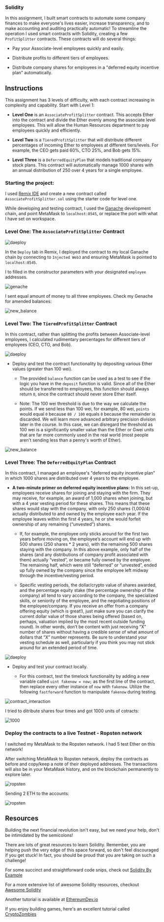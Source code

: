 ### Solidity

In this assignment, I built smart contracts to automate some company finances to make everyone's lives easier, increase transparency, and to make accounting and auditing practically automatic! To streamline the operation I used smart contracts with Solidity, creating a few `ProfitSplitter` contracts. These contracts will do several things:

* Pay your Associate-level employees quickly and easily.

* Distribute profits to different tiers of employees.

* Distribute company shares for employees in a "deferred equity incentive plan" automatically.

## Instructions

This assignment has 3 levels of difficulty, with each contract increasing in complexity and capability. Start with Level 1:

* **Level One** is an `AssociateProfitSplitter` contract. This accepts Ether into the contract and divide the Ether evenly among the associate level employees. This will allow the Human Resources department to pay employees quickly and efficiently.

* **Level Two** is a `TieredProfitSplitter` that will distribute different percentages of incoming Ether to employees at different tiers/levels. For example, the CEO gets paid 60%, CTO 25%, and Bob gets 15%.

* **Level Three** is a `DeferredEquityPlan` that models traditional company stock plans. This contract will automatically manage 1000 shares with an annual distribution of 250 over 4 years for a single employee.

### Starting the project:

I used [Remix IDE](https://remix.ethereum.org) and create a new contract called `AssociateProfitSplitter.sol` using the starter code for level one.

While developing and testing contract, I used the [Ganache](https://www.trufflesuite.com/ganache) development chain, and point MetaMask to `localhost:8545`, or replace the port with what I have set on workspace.

### Level One: The `AssociateProfitSplitter` Contract

![daeploy](AssociateProfitSplitter.sol/deploy.png)

In the `Deploy` tab in Remix, I deployed the contract to my local Ganache chain by connecting to `Injected Web3` and ensuring MetaMask is pointed to `localhost:8545`.

I to filled in the constructor parameters with your designated `employee` addresses. 

![genache](AssociateProfitSplitter.sol/genache.png)

I sent equal amount of money to all three employees. Check my Genache for amended balances: 

![new_balance](AssociateProfitSplitter.sol/new_balance.png)



### Level Two: The `TieredProfitSplitter` Contract

In this contract, rather than splitting the profits between Associate-level employees, I calculated rudimentary percentages for different tiers of employees (CEO, CTO, and Bob).

![daeploy](TieredProfitSplitter.sol/deploy.png)

* Deploy and test the contract functionality by depositing various Ether values (greater than 100 wei).

  * The provided `balance` function can be used as a test to see if the logic you have in the `deposit` function is valid. Since all of the Ether should be transferred to employees, this function should always return `0`, since the contract should never store Ether itself.

  * Note: The 100 wei threshold is due to the way we calculate the points. If we send less than 100 wei, for example, 80 wei, `points` would equal `0` because `80 / 100` equals `0` because the remainder is discarded. We will learn more advanced arbitrary precision division later in the course. In this case, we can disregard the threshold as 100 wei is a significantly smaller value than the Ether or Gwei units that are far more commonly used in the real world (most people aren't sending less than a penny's worth of Ether).

![new_balance](TieredProfitSplitter.sol/new_balance.png)

### Level Three: The `DeferredEquityPlan` Contract

In this contract, I managed an employee's "deferred equity incentive plan" in which 1000 shares are distributed over 4 years to the employee. 

* **A two-minute primer on deferred equity incentive plans:** In this set-up, employees receive shares for joining and staying with the firm. They may receive, for example, an award of 1,000 shares when joining, but with a 4 year vesting period for these shares. This means that these shares would stay with the company, with only 250 shares (1,000/4) actually distributed to and owned by the employee each year. If the employee leaves within the first 4 years, he or she would forfeit ownership of any remaining (“unvested”) shares.

  * If, for example, the employee only sticks around for the first two years before moving on, the employee’s account will end up with 500 shares (250 shares * 2 years), with the remaining 500 shares staying with the company. In this above example, only half of the shares (and any distributions of company profit associated with them) actually “vested”, or became fully owned by the employee. The remaining half, which were still “deferred” or “unvested”, ended up fully owned by the company since the employee left midway through the incentive/vesting period.

  * Specific vesting periods, the dollar/crypto value of shares awarded, and the percentage equity stake (the percentage ownership of the company) all tend to vary according to the company, the specialized skills, or seniority of the employee, and the negotiating positions of the employee/company. If you receive an offer from a company offering equity (which is great!), just make sure you can clarify the current dollar value of those shares being offered (based on, perhaps, valuation implied by the most recent outside funding round). In other words, don’t be content with just receiving “X” number of shares without having a credible sense of what amount of dollars that “X” number represents. Be sure to understand your vesting schedule as well, particularly if you think you may not stick around for an extended period of time.

![daeploy](DeferredEquityPlan.sol/deploy.png)

* Deploy and test your contract locally.

  * For this contract, test the timelock functionality by adding a new variable called `uint fakenow = now;` as the first line of the contract, then replace every other instance of `now` with `fakenow`. Utilize the following `fastforward` function to manipulate `fakenow` during testing.

![contract_interaction](DeferredEquityPlan.sol/contract_interaction.png)

I tried to ditribute shares four times and got 1000 units of cotracts: 

![1000](DeferredEquityPlan.sol/1000.png)

### Deploy the contracts to a live Testnet - Ropsten network

I switched my MetaMask to the Ropsten network. I had 5 test Ether on this network!

After switching MetaMask to Ropsten network, deploy the contracts as before and copy/keep a note of their deployed addresses. The transactions will also be in your MetaMask history, and on the blockchain permanently to explore later.

![ropsten](Ropsten/ropsten.png)

Sending 2 ETH to the accounts: 

![ropsten](Ropsten/2.png)


## Resources

Building the next financial revolution isn't easy, but we need your help, don't be intimidated by the semicolons!

There are lots of great resources to learn Solidity. Remember, you are helping push the very edge of this space forward,
so don't feel discouraged if you get stuck! In fact, you should be proud that you are taking on such a challenge!

For some succinct and straightforward code snips, check out [Solidity By Example](https://github.com/raineorshine/solidity-by-example)

For a more extensive list of awesome Solidity resources, checkout [Awesome Solidity](https://github.com/bkrem/awesome-solidity)

Another tutorial is available at [EthereumDev.io](https://ethereumdev.io/)

If you enjoy building games, here's an excellent tutorial called [CryptoZombies](https://cryptozombies.io/)

